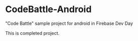 # CodeBattle-Android
"Code Battle" sample project for android in Firebase Dev Day

This is completed project.
